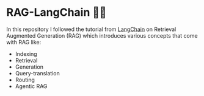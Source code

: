 # RAG-LangChain 🔗🤖

In this repository I followed the tutorial from [LangChain](https://github.com/labdmitriy/llm-rag/tree/master) on Retrieval Augmented Generation (RAG) which introduces various concepts that come with RAG like:
- Indexing
- Retrieval
- Generation
- Query-translation
- Routing
- Agentic RAG

